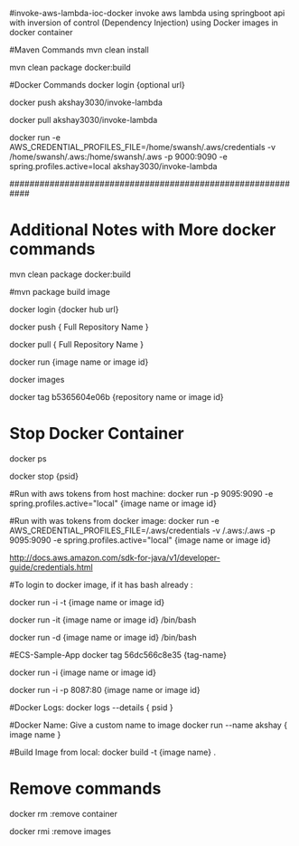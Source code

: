 #invoke-aws-lambda-ioc-docker
invoke aws lambda using springboot api with inversion of control (Dependency Injection) using Docker images in docker container


#Maven Commands
mvn clean install

mvn clean package docker:build

#Docker Commands
docker login {optional url}

docker push akshay3030/invoke-lambda

docker pull akshay3030/invoke-lambda


docker run -e AWS_CREDENTIAL_PROFILES_FILE=/home/swansh/.aws/credentials -v /home/swansh/.aws:/home/swansh/.aws -p 9000:9090 -e spring.profiles.active=local akshay3030/invoke-lambda

############################################################
# Additional Notes with More docker commands

mvn clean package docker:build

#mvn package build image

docker login {docker hub url}

docker push { Full Repository Name }

docker pull { Full Repository Name }

docker run {image name or image id}

docker images

docker tag b5365604e06b {repository name or image id}

# Stop Docker Container
docker ps

docker stop {psid}

#Run with aws tokens from host machine:
docker run -p 9095:9090 -e spring.profiles.active="local" {image name or image id}

#Run with was tokens from docker image:
docker run -e AWS_CREDENTIAL_PROFILES_FILE=<path>/.aws/credentials -v <path>/.aws:<path>/.aws -p 9095:9090 -e spring.profiles.active="local" {image name or image id}

http://docs.aws.amazon.com/sdk-for-java/v1/developer-guide/credentials.html


#To login to docker image, if it has bash already :

docker run -i -t {image name or image id}

docker run -it {image name or image id} /bin/bash

docker run -d {image name or image id} /bin/bash

#ECS-Sample-App
docker tag 56dc566c8e35 {tag-name}

docker run -i {image name or image id}

docker run -i -p 8087:80 {image name or image id}

#Docker Logs:
docker logs --details { psid }

#Docker Name: Give a custom name to image
docker run --name akshay { image name }

#Build Image from local:
docker build -t {image name} .

# Remove commands
docker rm :remove container

docker rmi :remove images




